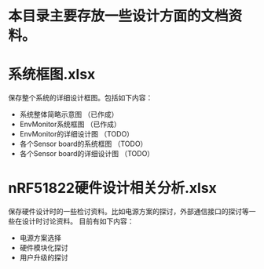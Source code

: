 # 本目录主要存放一些设计方面的文档资料。

# 系统框图.xlsx
  保存整个系统的详细设计框图。包括如下内容：
  - 系统整体简略示意图                  （已作成）
  - EnvMonitor系统框图                  （已作成）
  - EnvMonitor的详细设计图              （TODO）
  - 各个Sensor board的系统框图          （TODO）
  - 各个Sensor board的详细设计图        （TODO）
  
# nRF51822硬件设计相关分析.xlsx
  保存硬件设计时的一些检讨资料。比如电源方案的探讨，外部通信接口的探讨等一些在设计时讨论资料。
  目前有如下内容：
  - 电源方案选择
  - 硬件模块化探讨
  - 用户升级的探讨
